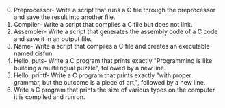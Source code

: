 0. Preprocessor- Write a script that runs a C file through the preprocessor and save the result into another file.
1. Compiler- Write a script that compiles a C file but does not link.
2. Assembler- Write a script that generates the assembly code of a C code and save it in an output file.
3. Name- Write a script that compiles a C file and creates an executable named cisfun
4. Hello, puts- Write a C program that prints exactly "Programming is like building a multilingual puzzle", followed by a new line.
5. Hello, printf- Write a C program that prints exactly "with proper grammar, but the outcome is a piece of art,", followed by a new line.
6. Write a C program that prints the size of various types on the computer it is compiled and run on.
